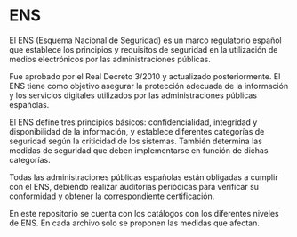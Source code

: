 # ENS

El ENS (Esquema Nacional de Seguridad) es un marco regulatorio español que establece los principios y requisitos de seguridad en la utilización de medios electrónicos por las administraciones públicas.

Fue aprobado por el Real Decreto 3/2010 y actualizado posteriormente. El ENS tiene como objetivo asegurar la protección adecuada de la información y los servicios digitales utilizados por las administraciones públicas españolas.

El ENS define tres principios básicos: confidencialidad, integridad y disponibilidad de la información, y establece diferentes categorías de seguridad según la criticidad de los sistemas. También determina las medidas de seguridad que deben implementarse en función de dichas categorías.

Todas las administraciones públicas españolas están obligadas a cumplir con el ENS, debiendo realizar auditorías periódicas para verificar su conformidad y obtener la correspondiente certificación.

En este repositorio se cuenta con los catálogos con los diferentes niveles de ENS. En cada archivo solo se proponen las medidas que afectan.